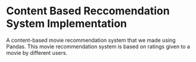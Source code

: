 # Content Based Reccomendation System Implementation
A content-based movie recommendation system that we made using Pandas.
This movie recommendation system is based on ratings given to a movie by different users.
